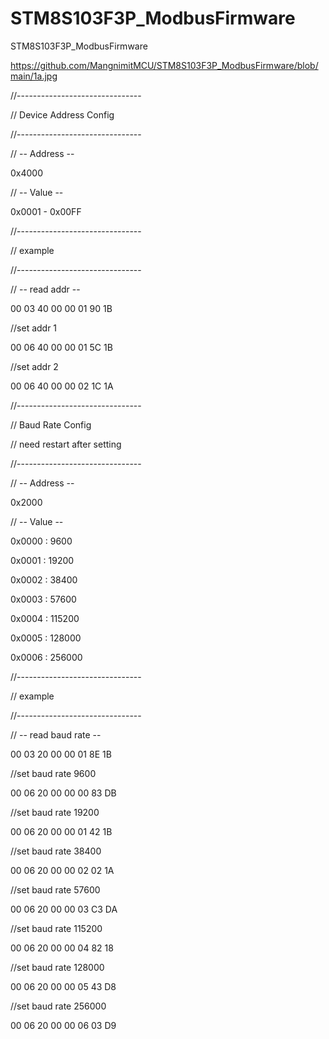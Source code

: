 # STM8S103F3P_ModbusFirmware
 STM8S103F3P_ModbusFirmware
 
 https://github.com/MangnimitMCU/STM8S103F3P_ModbusFirmware/blob/main/1a.jpg

//-------------------------------

// Device Address Config

//-------------------------------

// -- Address --

0x4000

// -- Value --

0x0001 - 0x00FF

//-------------------------------

// example

//-------------------------------

// -- read addr --

00 03 40 00 00 01 90 1B

//set addr 1

00 06 40 00 00 01 5C 1B

//set addr 2

00 06 40 00 00 02 1C 1A


//-------------------------------

// Baud Rate Config

// need restart after setting

//-------------------------------

// -- Address --

0x2000

// -- Value --

0x0000 : 9600

0x0001 : 19200

0x0002 : 38400

0x0003 : 57600

0x0004 : 115200

0x0005 : 128000

0x0006 : 256000

//-------------------------------

// example

//-------------------------------

// -- read baud rate --

00 03 20 00 00 01 8E 1B

//set baud rate 9600

00 06 20 00 00 00 83 DB

//set baud rate 19200

00 06 20 00 00 01 42 1B

//set baud rate 38400

00 06 20 00 00 02 02 1A

//set baud rate 57600

00 06 20 00 00 03 C3 DA

//set baud rate 115200

00 06 20 00 00 04 82 18

//set baud rate 128000

00 06 20 00 00 05 43 D8

//set baud rate 256000

00 06 20 00 00 06 03 D9
